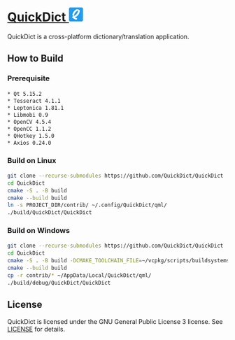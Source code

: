 # [QuickDict ![](resources/images/QuickDict-32x32.png)](https://github.com/QuickDict/QuickDict)

QuickDict is a cross-platform dictionary/translation application.

## How to Build
### Prerequisite
    * Qt 5.15.2
    * Tesseract 4.1.1
    * Leptonica 1.81.1
    * Libmobi 0.9
    * OpenCV 4.5.4
    * OpenCC 1.1.2
    * QHotkey 1.5.0
    * Axios 0.24.0

### Build on Linux
```sh
git clone --recurse-submodules https://github.com/QuickDict/QuickDict
cd QuickDict
cmake -S . -B build
cmake --build build
ln -s PROJECT_DIR/contrib/ ~/.config/QuickDict/qml/
./build/QuickDict/QuickDict
```

### Build on Windows
```sh
git clone --recurse-submodules https://github.com/QuickDict/QuickDict
cd QuickDict
cmake -S . -B build -DCMAKE_TOOLCHAIN_FILE=~/vcpkg/scripts/buildsystems/vcpkg.cmake -DOpenCV_DIR=/C/Program\ Files/opencv/build/
cmake --build build
cp -r contrib/* ~/AppData/Local/QuickDict/qml/
./build/debug/QuickDict/QuickDict
```

## License
QuickDict is licensed under the GNU General Public License 3 license. See [LICENSE](LICENSE) for details.
